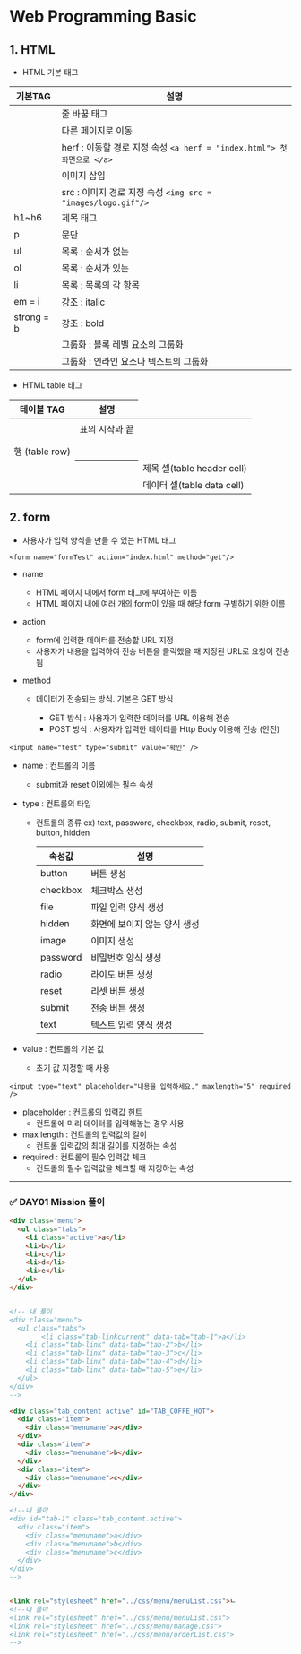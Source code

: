 # Web Programming Basic

## 1. HTML

* HTML 기본 태그

| 기본TAG    | 설명                                                         |
| ---------- | ------------------------------------------------------------ |
| <br/>      | 줄 바꿈 태그                                                 |
| <a></a>    | 다른 페이지로 이동                                           |
|            | herf : 이동할 경로 지정 속성 `<a herf = "index.html"> 첫 화면으로 </a>` |
| <img/>     | 이미지 삽입                                                  |
|            | src : 이미지 경로 지정 속성 `<img src = "images/logo.gif"/>` |
| h1~h6      | 제목 태그                                                    |
| p          | 문단                                                         |
| ul         | 목록 : 순서가 없는                                           |
| ol         | 목록 : 순서가 있는                                           |
| li         | 목록 : 목록의 각 항목                                        |
| em = i     | 강조 : italic                                                |
| strong = b | 강조 : bold                                                  |
| <div>      | 그룹화 : 블록 레벨 요소의 그룹화                             |
| <span>     | 그룹화 : 인라인 요소나 텍스트의 그룹화                       |

* HTML table 태그

| 테이블 TAG      | 설명                       |
| --------------- | -------------------------- |
| <table></table> | 표의 시작과 끝             |
| <tr></tr>       | 행 (table row)             |
| <th></th>       | 제목 셀(table header cell) |
| <td></td>       | 데이터 셀(table data cell) |



## 2. form

* 사용자가 입력 양식을 만들 수 있는 HTML 태그



`<form name="formTest" action="index.html" method="get"/>`

* name

  * HTML 페이지 내에서 form 태그에 부여하는 이름
  * HTML 페이지 내에 여러 개의 form이 있을 때 해당 form 구별하기 위한 이름

* action

  * form에 입력한 데이터를 전송할 URL 지정
  * 사용자가 내용을 입력하여 전송 버튼을 클릭했을 때 지정된 URL로 요청이 전송됨

* method

  * 데이터가 전송되는 방식. 기본은 GET 방식

    * GET 방식 : 사용자가 입력한 데이터를 URL 이용해 전송
    * POST 방식 : 사용자가 입력한 데이터를 Http Body 이용해 전송 (안전)

    

`<input name="test" type="submit" value="확인" />`

* name : 컨트롤의 이름

  * submit과 reset 이외에는 필수 속성

* type : 컨트롤의 타입

  * 컨트롤의 종류 ex) text, password, checkbox, radio, submit, reset, button, hidden

    | 속성값   | 설명                         |
    | -------- | ---------------------------- |
    | button   | 버튼 생성                    |
    | checkbox | 체크박스 생성                |
    | file     | 파일 입력 양식 생성          |
    | hidden   | 화면에 보이지 않는 양식 생성 |
    | image    | 이미지 생성                  |
    | password | 비밀번호 양식 생성           |
    | radio    | 라이도 버튼 생성             |
    | reset    | 리셋 버튼 생성               |
    | submit   | 전송 버튼 생성               |
    | text     | 텍스트 입력 양식 생성        |

* value : 컨트롤의 기본 값

  * 초기 값 지정할 때 사용

  

`<input type="text" placeholder="내용을 입력하세요." maxlength="5" required />`

* placeholder : 컨트롤의 입력값 힌트
  * 컨트롤에 미리 데이터를 입력해놓는 경우 사용
* max length : 컨트롤의 입력값의 길이
  * 컨트롤 입력값의 최대 길이를 지정하는 속성
* required : 컨트롤의 필수 입력값 체크
  * 컨트롤의 필수 입력값을 체크할 때 지정하는 속성

---

### ✅ DAY01 Mission 풀이

```html
<div class="menu">
  <ul class="tabs">
    <li class="active">a</li>
    <li>b</li>
    <li>c</li>
    <li>d</li>
    <li>e</li>
  </ul>
</div>


<!-- 내 풀이
<div class="menu">
  <ul class="tabs">
		<li class="tab-linkcurrent" data-tab="tab-1">a</li> 
    <li class="tab-link" data-tab="tab-2">b</li>
    <li class="tab-link" data-tab="tab-3">c</li>
    <li class="tab-link" data-tab="tab-4">d</li>  
    <li class="tab-link" data-tab="tab-5">e</li>
  </ul>
</div>
-->

<div class="tab_content active" id="TAB_COFFE_HOT">
  <div class="item">
    <div class="menumane">a</div>
  </div>
  <div class="item">
    <div class="menumane">b</div>
  </div>
  <div class="item">
    <div class="menumane">c</div>
  </div>
</div>

<!--내 풀이
<div id="tab-1" class="tab_content.active">
  <div class="item">
    <div class="menuname">a</div>
    <div class="menuname">b</div>    
    <div class="menuname">c</div>    
  </div>
</div>
-->


<link rel="stylesheet" href="../css/menu/menuList.css">ㄴ
<!--내 풀이
<link rel="stylesheet" href="../css/menu/menuList.css">
<link rel="stylesheet" href="../css/menu/manage.css">
<link rel="stylesheet" href="../css/menu/orderList.css">
-->
```


